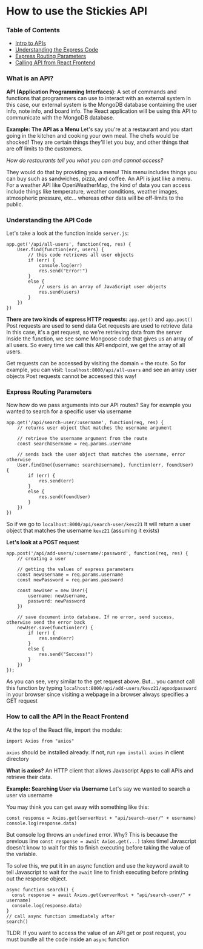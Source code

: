 # How to use the Stickies API

### Table of Contents
- [Intro to APIs](#what-is-an-api)
- [Understanding the Express Code](#understanding-the-api-code)
- [Express Routing Parameters](#express-routing-parameters)
- [Calling API from React Frontend](#how-to-call-the-api-in-the-react-frontend)

### What is an API?
**API (Application Programming Interfaces)**: A set of commands and functions that programmers can use to interact with an external system
In this case, our external system is the MongoDB database containing the user info, note info, and board info. The React application will be using this API to communicate with the MongoDB database. 

**Example: The API as a Menu**
Let's say you're at a restaurant and you start going in the kitchen and cooking your own meal. The chefs would be shocked! They are certain things they'll let you buy, and other things that are off limits to the customers. 

*How do restaurants tell you what you can and cannot access?*

They would do that by providing you a menu! This menu includes things you can buy such as sandwiches, pizza, and coffee. 
An API is just like a menu. For a weather API like OpenWeatherMap, the kind of data you can access include things like temperature, weather conditions, weather images, atmospheric pressure, etc... whereas other data will be off-limits to the public. 

### Understanding the API Code
Let's take a look at the function inside `server.js`:
```
app.get('/api/all-users', function(req, res) {
    User.find(function(err, users) {
        // this code retrieves all user objects
        if (err) {
            console.log(err)
            res.send("Error!")
        }
        else {
            // users is an array of JavaScript user objects
            res.send(users)
        }
    })
})
```
**There are two kinds of express HTTP requests:**
`app.get()` and `app.post()`
Post requests are used to send data
Get requests are used to retrieve data
In this case, it's a get request, so we're retrieving data from the server
Inside the function, we see some Mongoose code that gives us an array of all users. 
So every time we call this API endpoint, we get the array of all users. 

Get requests can be accessed by visiting the domain + the route.
So for example, you can visit: `localhost:8000/api/all-users` and see an array user objects
Post requests cannot be accessed this way!

### Express Routing Parameters
Now how do we pass arguments into our API routes? Say for example you wanted to search for a specific user via username
```
app.get('/api/search-user/:username', function(req, res) {
    // returns user object that matches the username argument
    
    // retrieve the username argument from the route
    const searchUsername = req.params.username

    // sends back the user object that matches the username, error otherwise
    User.findOne({username: searchUsername}, function(err, foundUser) {
        if (err) {
            res.send(err)
        }
        else {
            res.send(foundUser)
        }
    })
})
```
So if we go to `localhost:8000/api/search-user/kevz21`
It will return a user object that matches the username `kevz21` (assuming it exists)

**Let's look at a POST request**
```
app.post('/api/add-users/:username/:password', function(req, res) {
    // creating a user

    // getting the values of express parameters
    const newUsername = req.params.username
    const newPassword = req.params.password

    const newUser = new User({
        username: newUsername,
        password: newPassword
    })
    
    // save document into database. If no error, send success, otherwise send the error back
    newUser.save(function(err) {
        if (err) {
            res.send(err)
        }
        else {
            res.send("Success!")
        }
    })
});
```
As you can see, very similar to the get request above.
But... you cannot call this function by typing `localhost:8000/api/add-users/kevz21/agoodpassword` in your browser
since visiting a webpage in a browser always specifies a GET request

### How to call the API in the React Frontend
At the top of the React file, import the module:
```
import Axios from "axios"
```
`axios` should be installed already. If not, run `npm install axios` in client directory

**What is axios?**
An HTTP client that allows Javascript Apps to call APIs and retrieve their data. 

**Example: Searching User via Username**
Let's say we wanted to search a user via username

You may think you can get away with something like this:
```
const response = Axios.get(serverHost + "api/search-user/" + username)
console.log(response.data)
```
But console log throws an `undefined` error. 
Why?
This is because the previous line `const response = await Axios.get(...)` takes time! Javascript doesn't know to wait for this to finish executing before taking the value of the variable. 

To solve this, we put it in an async function and use the keyword await to tell Javascript to wait for the `await` line to finish executing before printing out the response object. 

```
async function search() {
  const response = await Axios.get(serverHost + "api/search-user/" + username)
  console.log(response.data)
}
// call async function immediately after
search()
```

TLDR:
If you want to access the value of an API get or post request, you must bundle all the code inside an `async` function





